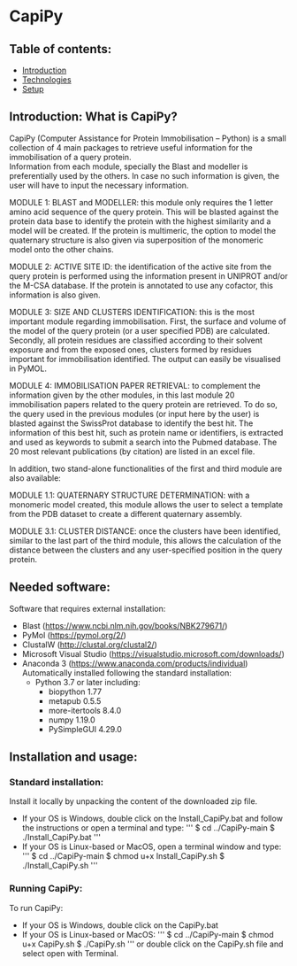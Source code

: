 # CapiPy
## Table of contents:
* [Introduction](#intro)
* [Technologies](#technologies)
* [Setup](#setup)

## Introduction: What is CapiPy?
CapiPy (Computer Assistance for Protein Immobilisation – Python) is a small collection of 4 main packages to retrieve useful information for the immobilisation of a query protein.	 
Information from each module, specially the Blast and modeller is preferentially used by the others. In case no such information is given, the user will have to input the necessary information. 

MODULE 1: BLAST and MODELLER: this module only requires the 1 letter amino acid sequence of the query protein. This will be blasted against the protein data base to identify the protein with the highest similarity and a model will be created. If the protein is multimeric, the option to model the quaternary structure is also given via superposition of the monomeric model onto the other chains. 

MODULE 2: ACTIVE SITE ID: the identification of the active site from the query protein is performed using the information present in UNIPROT and/or the M-CSA database. If the protein is annotated to use any cofactor, this information is also given. 

MODULE 3: SIZE AND CLUSTERS IDENTIFICATION: this is the most important module regarding immobilisation. First, the surface and volume of the model of the query protein (or a user specified PDB) are calculated. Secondly, all protein residues are classified according to their solvent exposure and from the exposed ones, clusters formed by residues important for immobilisation identified. The output can easily be visualised in PyMOL.

MODULE 4: IMMOBILISATION PAPER RETRIEVAL: to complement the information given by the other modules, in this last module 20 immobilisation papers related to the query protein are retrieved. To do so, the query used in the previous modules (or input here by the user) is blasted against the SwissProt database to identify the best hit.  The information of this best hit, such as protein name or identifiers, is extracted and used as keywords to submit a search into the Pubmed database. The 20 most relevant publications (by citation) are listed in an excel file.  

In addition, two stand-alone functionalities of the first and third module are also available:

MODULE 1.1: QUATERNARY STRUCTURE DETERMINATION: with a monomeric model created, this module allows the user to select a template from the PDB dataset to create a different quaternary assembly.

MODULE 3.1: CLUSTER DISTANCE: once the clusters have been identified, similar to the last part of the third module, this allows the calculation of the distance between the clusters and any user-specified position in the query protein. 

## Needed software:
Software that requires external installation:
- Blast (https://www.ncbi.nlm.nih.gov/books/NBK279671/)
- PyMol (https://pymol.org/2/)
- ClustalW (http://clustal.org/clustal2/)
- Microsoft Visual Studio (https://visualstudio.microsoft.com/downloads/)
- Anaconda 3 (https://www.anaconda.com/products/individual)
Automatically installed following the standard installation:
    - Python 3.7 or later including:
        - biopython 1.77
        - metapub 0.5.5
        - more-itertools 8.4.0
        - numpy 1.19.0
        - PySimpleGUI 4.29.0
## Installation and usage:
### Standard installation:
Install it locally by unpacking the content of the downloaded zip file.
- If your OS is Windows, double click on the Install_CapiPy.bat and follow the instructions or open a terminal and type:
'''
$ cd ../CapiPy-main
$ ./Install_CapiPy.bat
'''
- If your OS is Linux-based or MacOS, open a terminal window and type:
'''
$ cd ../CapiPy-main
$ chmod u+x Install_CapiPy.sh
$ ./Install_CapiPy.sh
'''

### Running CapiPy:
To run CapiPy:
- If your OS is Windows, double click on the CapiPy.bat
- If your OS is Linux-based or MacOS:
'''
$ cd ../CapiPy-main
$ chmod u+x CapiPy.sh
$ ./CapiPy.sh
'''
or double click on the CapiPy.sh file and select open with Terminal.



